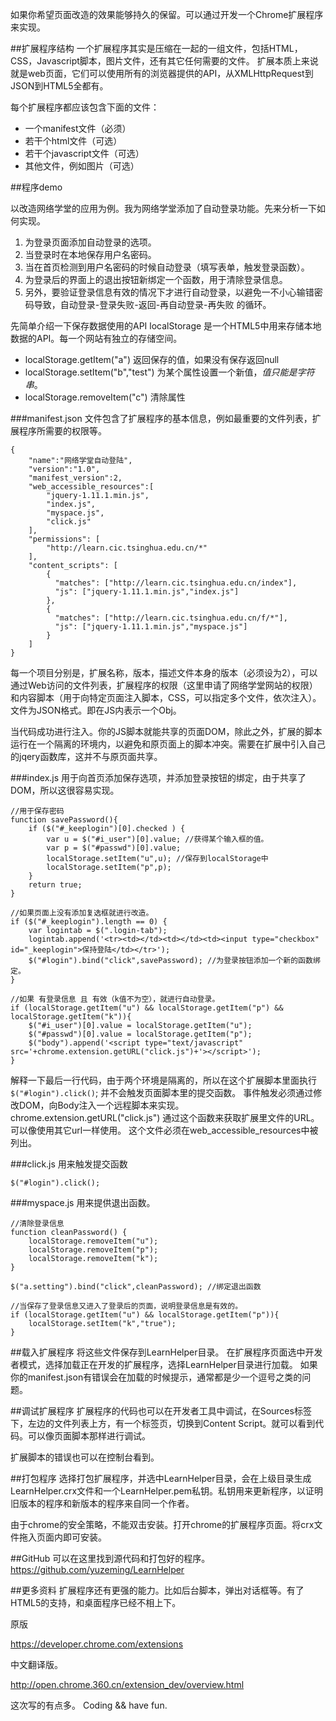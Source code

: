 如果你希望页面改造的效果能够持久的保留。可以通过开发一个Chrome扩展程序来实现。

##扩展程序结构
一个扩展程序其实是压缩在一起的一组文件，包括HTML，CSS，Javascript脚本，图片文件，还有其它任何需要的文件。
 扩展本质上来说就是web页面，它们可以使用所有的浏览器提供的API，从XMLHttpRequest到JSON到HTML5全都有。

每个扩展程序都应该包含下面的文件：

* 一个manifest文件（必须）
* 若干个html文件（可选）
* 若干个javascript文件（可选）
* 其他文件，例如图片（可选）

##程序demo

以改造网络学堂的应用为例。我为网络学堂添加了自动登录功能。先来分析一下如何实现。

1. 为登录页面添加自动登录的选项。
2. 当登录时在本地保存用户名密码。
3. 当在首页检测到用户名密码的时候自动登录（填写表单，触发登录函数）。
4. 为登录后的界面上的退出按钮新绑定一个函数，用于清除登录信息。
5. 另外，要验证登录信息有效的情况下才进行自动登录，以避免一不小心输错密码导致，自动登录-登录失败-返回-再自动登录-再失败 的循环。

先简单介绍一下保存数据使用的API localStorage 是一个HTML5中用来存储本地数据的API。每一个网站有独立的存储空间。


* localStorage.getItem("a") 返回保存的值，如果没有保存返回null
* localStorage.setItem("b","test") 为某个属性设置一个新值，*值只能是字符串*。
* localStorage.removeItem("c") 清除属性

###manifest.json
文件包含了扩展程序的基本信息，例如最重要的文件列表，扩展程序所需要的权限等。

```
{
	"name":"网络学堂自动登陆",
	"version":"1.0",
	"manifest_version":2,
	"web_accessible_resources":[
		"jquery-1.11.1.min.js",
		"index.js",
		"myspace.js",
		"click.js"
	],
	"permissions": [
  		"http://learn.cic.tsinghua.edu.cn/*"
	],
	"content_scripts": [
	    {
	      "matches": ["http://learn.cic.tsinghua.edu.cn/index"],
	      "js": ["jquery-1.11.1.min.js","index.js"]
	    },
	    {
	      "matches": ["http://learn.cic.tsinghua.edu.cn/f/*"],
	      "js": ["jquery-1.11.1.min.js","myspace.js"]
	    }
  	]
}
```

每一个项目分别是，扩展名称，版本，描述文件本身的版本（必须设为2），可以通过Web访问的文件列表，扩展程序的权限（这里申请了网络学堂网站的权限）和内容脚本（用于向特定页面注入脚本，CSS，可以指定多个文件，依次注入）。文件为JSON格式。即在JS内表示一个Obj。

当代码成功进行注入。你的JS脚本就能共享的页面DOM，除此之外，扩展的脚本运行在一个隔离的环境内，以避免和原页面上的脚本冲突。需要在扩展中引入自己的jqery函数库，这并不与原页面共享。

###index.js
用于向首页添加保存选项，并添加登录按钮的绑定，由于共享了DOM，所以这很容易实现。

```
//用于保存密码
function savePassword(){
	if ($("#_keeplogin")[0].checked ) {
		var u = $("#i_user")[0].value; //获得某个输入框的值。
		var p = $("#passwd")[0].value;
		localStorage.setItem("u",u); //保存到localStorage中
		localStorage.setItem("p",p);
	}
	return true;
}

//如果页面上没有添加复选框就进行改造。
if ($("#_keeplogin").length == 0) {
	var logintab = $(".login-tab");
	logintab.append('<tr><td></td><td></td><td><input type="checkbox" id="_keeplogin">保持登陆</td></tr>');
	$("#login").bind("click",savePassword); //为登录按钮添加一个新的函数绑定。
}

//如果 有登录信息 且 有效（k值不为空），就进行自动登录。
if (localStorage.getItem("u") && localStorage.getItem("p") && localStorage.getItem("k")){
	$("#i_user")[0].value = localStorage.getItem("u"); 
	$("#passwd")[0].value = localStorage.getItem("p");
	$("body").append('<script type="text/javascript" src='+chrome.extension.getURL("click.js")+'></script>');
}
```

解释一下最后一行代码，由于两个环境是隔离的，所以在这个扩展脚本里面执行 `$("#login").click()`; 并不会触发页面脚本里的提交函数。
事件触发必须通过修改DOM，向Body注入一个远程脚本来实现。
chrome.extension.getURL("click.js") 通过这个函数来获取扩展里文件的URL。可以像使用其它url一样使用。
这个文件必须在web_accessible_resources中被列出。

###click.js
用来触发提交函数

```
$("#login").click();
```

###myspace.js
用来提供退出函数。

```
//清除登录信息
function cleanPassword() {
	localStorage.removeItem("u");
	localStorage.removeItem("p");
	localStorage.removeItem("k");
}

$("a.setting").bind("click",cleanPassword); //绑定退出函数

//当保存了登录信息又进入了登录后的页面，说明登录信息是有效的。
if (localStorage.getItem("u") && localStorage.getItem("p")){ 
	localStorage.setItem("k","true"); 
}
```

##载入扩展程序
将这些文件保存到LearnHelper目录。
在扩展程序页面选中开发者模式，选择加载正在开发的扩展程序，选择LearnHelper目录进行加载。
如果你的manifest.json有错误会在加载的时候提示，通常都是少一个逗号之类的问题。

##调试扩展程序
扩展程序的代码也可以在开发者工具中调试，在Sources标签下，左边的文件列表上方，有一个标签页，切换到Content Script。就可以看到代码。可以像页面脚本那样进行调试。

扩展脚本的错误也可以在控制台看到。

##打包程序
选择打包扩展程序，并选中LearnHelper目录，会在上级目录生成LearnHelper.crx文件和一个LearnHelper.pem私钥。私钥用来更新程序，以证明旧版本的程序和新版本的程序来自同一个作者。

由于chrome的安全策略，不能双击安装。打开chrome的扩展程序页面。将crx文件拖入页面内即可安装。

##GitHub
可以在这里找到源代码和打包好的程序。
https://github.com/yuzeming/LearnHelper

##更多资料
扩展程序还有更强的能力。比如后台脚本，弹出对话框等。有了HTML5的支持，和桌面程序已经不相上下。

原版

https://developer.chrome.com/extensions

中文翻译版。

http://open.chrome.360.cn/extension_dev/overview.html


这次写的有点多。
Coding && have fun.

